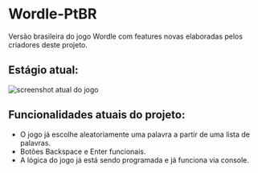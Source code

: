 # Wordle-PtBR

Versão brasileira do jogo Wordle com features novas elaboradas pelos criadores deste projeto.

## Estágio atual:

![screenshot atual do jogo](https://github.com/user-attachments/assets/3cc9e1f6-5a44-4a36-8a04-2006afafe92a)

## Funcionalidades atuais do projeto:

- O jogo já escolhe aleatoriamente uma palavra a partir de uma lista de palavras.
- Botões Backspace e Enter funcionais.
- A lógica do jogo já está sendo programada e já funciona via console.
